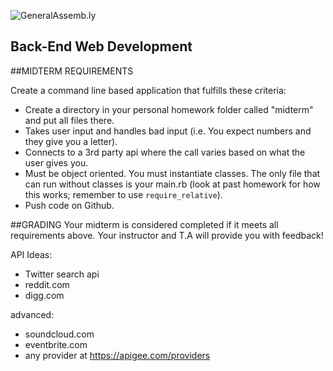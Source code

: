 ![GeneralAssemb.ly](https://github.com/generalassembly/ga-ruby-on-rails-for-devs/raw/master/images/ga.png "GeneralAssemb.ly")

Back-End Web Development
--------

##MIDTERM  REQUIREMENTS

Create a command line based application that fulfills these criteria:

-  Create a directory in your personal homework folder called "midterm" and put all files there.
-  Takes user input and handles bad input (i.e. You expect numbers and they give you a letter).
-	Connects to a 3rd party api where the call varies based on what the user gives you.
-	Must be object oriented. You must instantiate classes. The only file that can run without classes is your main.rb (look at past homework for how this works; remember to use `require_relative`).
-	Push code on Github.


##GRADING
Your midterm is considered completed if it meets all requirements above. Your instructor and T.A will provide you with feedback!

API Ideas: 

*	Twitter search api
* 	reddit.com
*	digg.com

advanced:

* 	soundcloud.com
*	eventbrite.com
*	any provider at https://apigee.com/providers
